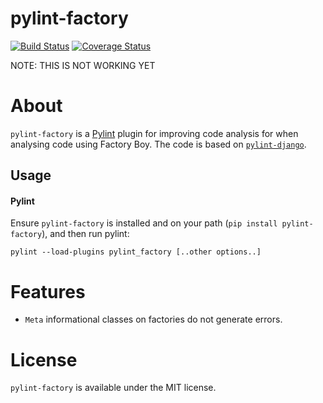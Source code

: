 pylint-factory
=============

[![Build Status](https://travis-ci.org/singingwolfboy/pylint-factory.svg?branch=master)](https://travis-ci.org/singingwolfboy/pylint-factory)
[![Coverage Status](https://coveralls.io/repos/singingwolfboy/pylint-factory/badge.svg)](https://coveralls.io/r/singingwolfboy/pylint-factory)

NOTE: THIS IS NOT WORKING YET

# About

`pylint-factory` is a [Pylint](http://pylint.org) plugin for improving code analysis for when analysing code using Factory Boy. The code is based on [`pylint-django`](https://github.com/landscapeio/pylint-django).

## Usage

#### Pylint

Ensure `pylint-factory` is installed and on your path (`pip install pylint-factory`), and then run pylint:

```
pylint --load-plugins pylint_factory [..other options..]
```

# Features

* `Meta` informational classes on factories do not generate errors.


# License

`pylint-factory` is available under the MIT license.
